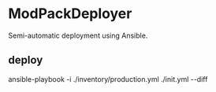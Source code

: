 # ModPackDeployer
Semi-automatic deployment using Ansible.

## deploy
ansible-playbook -i ./inventory/production.yml ./init.yml --diff
